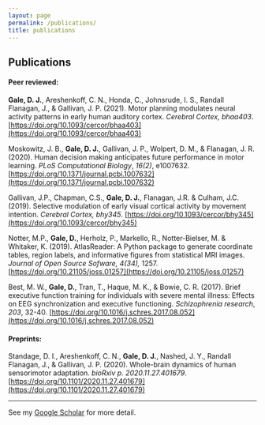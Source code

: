 ```yaml
---
layout: page
permalink: /publications/
title: publications
---
```


## Publications

#### Peer reviewed:

<b>Gale, D. J.</b>, Areshenkoff, C. N., Honda, C., Johnsrude, I. S., Randall Flanagan, J., & Gallivan, J. P. (2021). Motor planning modulates neural activity patterns in early human auditory cortex. *Cerebral Cortex, bhaa403*. [https://doi.org/10.1093/cercor/bhaa403](https://doi.org/10.1093/cercor/bhaa403)

Moskowitz, J. B., <b>Gale, D. J.</b>, Gallivan, J. P., Wolpert, D. M., & Flanagan, J. R. (2020). Human decision making anticipates future performance in motor learning. *PLoS Computational Biology*, *16(2)*, e1007632. [https://doi.org/10.1371/journal.pcbi.1007632](https://doi.org/10.1371/journal.pcbi.1007632)

Gallivan, J.P., Chapman, C.S., <b>Gale, D. J.</b>, Flanagan, J.R. & Culham, J.C. (2019). Selective modulation of early visual cortical activity by movement intention. *Cerebral Cortex, bhy345*. [https://doi.org/10.1093/cercor/bhy345](https://doi.org/10.1093/cercor/bhy345)

Notter, M.P., <b>Gale, D.</b>, Herholz, P., Markello, R., Notter-Bielser, M. & Whitaker, K. (2019). AtlasReader: A Python package to generate coordinate tables, region labels, and informative figures from statistical MRI images. *Journal of Open Source Sofware, 4(34),* 1257. [https://doi.org/10.21105/joss.01257](https://doi.org/10.21105/joss.01257)

Best, M. W., <b>Gale, D.</b>, Tran, T., Haque, M. K., & Bowie, C. R. (2017). Brief executive function training for individuals with severe mental illness: Effects on EEG synchronization and executive functioning. *Schizophrenia research*, *203*, 32-40. [https://doi.org/10.1016/j.schres.2017.08.052](https://doi.org/10.1016/j.schres.2017.08.052)

#### Preprints:

Standage, D. I., Areshenkoff, C. N., <b>Gale, D. J.</b>, Nashed, J. Y., Randall Flanagan, J., & Gallivan, J. P. (2020). Whole-brain dynamics of human sensorimotor adaptation. *bioRxiv p. 2020.11.27.401679*. [https://doi.org/10.1101/2020.11.27.401679](https://doi.org/10.1101/2020.11.27.401679)

---

See my [Google Scholar](https://scholar.google.ca/citations?user=j2_4DmEAAAAJ&hl=en) for more detail.
